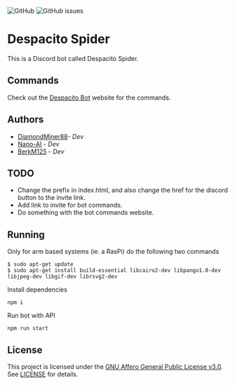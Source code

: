 ![GitHub](https://img.shields.io/github/license/DiamondMiner88/despacito-spider?style=flat-square)
![GitHub issues](https://img.shields.io/github/issues/DiamondMiner88/despacito-spider?style=flat-square)

# Despacito Spider
This is a Discord bot called Despacito Spider.

## Commands
Check out the [Despacito Bot](https://diamondminer88.github.io/despacito-spider/) website for the commands.

## Authors
- [DiamondMiner88](https://github.com/DiamondMiner88)- _Dev_
- [Nano-AI](https://github.com/Nano-AI) - _Dev_
- [BerkM125](https://github.com/BerkM125) - _Dev_

## TODO
- Change the prefix in index.html, and also change the href for the discord button to the invite link.
- Add link to invite for bot commands.
- Do something with the bot commands website.

## Running
Only for arm based systems (ie. a RasPi) do the following two commands
```
$ sudo apt-get update 
$ sudo apt-get install build-essential libcairo2-dev libpango1.0-dev libjpeg-dev libgif-dev librsvg2-dev
```

Install dependencies
```
npm i
```

Run bot with API
```
npm run start
```

## License
This project is licensed under the [GNU Affero General Public License v3.0](https://choosealicense.com/licenses/agpl-3.0/). See [LICENSE](https://github.com/DiamondMiner88/despacito-spider/blob/master/LICENSE) for details.
